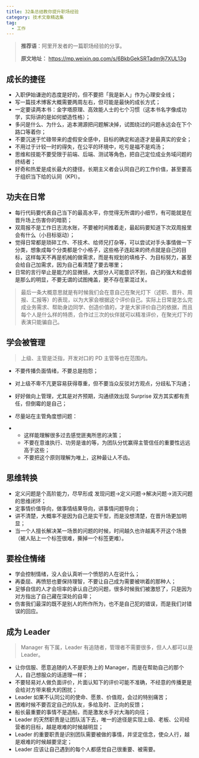 ```yaml
---
title: 32条总结教你提升职场经验
category: 技术文章精选集
tag:
  - 工作
---
```


> **推荐语**：阿里开发者的一篇职场经验的分享。
>
> **原文地址：** <https://mp.weixin.qq.com/s/6BkbGekSRTadm9j7XUL13g>

## 成长的捷径

- 入职伊始谦逊的态度是好的，但不要把「我是新人」作为心理安全线；
- 写一篇技术博客大概需要两周左右，但可能是最快的成长方式；
- 一定要读两本书：金字塔原理、高效能人士的七个习惯（这本书名字像成功学，实际讲的是如何塑造性格）；
- 多问是什么、为什么，追本溯源把问题解决掉，试图绕过的问题永远会在下个路口等着你；
- 不要沉迷于忙碌带来的虚假安全感中，目标的确定和追逐才是最真实的安全；
- 不用过于计较一时的得失，在公平的环境中，吃亏是福不是鸡汤；
- 思维和技能不要受限于前端、后端、测试等角色，把自己定位成业务域问题的终结者；
- 好奇和热爱是成长最大的捷径，长期主义者会认同自己的工作价值，甚至要高于组织当下给的认同（KPI）。

## 功夫在日常

- 每行代码要代表自己当下的最高水平，你觉得无所谓的小细节，有可能就是在晋升场上伤害你的暗箭；
- 双周报不是工作日志流水账，不要被时间推着走，最起码要知道下次双周报里会有什么（小目标驱动）；
- 觉得日常都是琐碎工作、不技术、给师兄打杂等，可以尝试对手头事情做一下分类，想象成每个分类都是个小格子，这些格子连起来的终点就是自己的目标，这样每天不再是机械的做需求，而是有规划的填格子、为目标努力，甚至会给自己加需求，因为自己看清楚了要去哪里；
- 日常的言行举止是能力的显微镜，大部分人可能意识不到，自己的强大和虚弱是那么的明显，不要无谓的试图掩盖，更不存在蒙混过关。

> 最后一条大概意思就是有时候我们会在意自己在聚光灯下（述职、晋升、周报、汇报等）的表现，以为大家会根据这个评价自己。实际上日常是怎么完成业务需求、帮助身边同学、创造价值的，才是大家评价自己的依据，而且每个人是什么样的特质，合作过三次的伙伴就可以精准评价，在聚光灯下的表演只能骗自己。

## 学会被管理

> 上级、主管是泛指，开发对口的 PD 主管等也在范围内。

- 不要传播负面情绪，不要总是抱怨；
- 对上级不卑不亢更容易获得尊重，但不要当众反驳对方观点，分歧私下沟通；
- 好好做向上管理，尤其是对齐预期，沟通绩效出现 Surprise 双方其实都有责任，但倒霉的是自己；
- 尽量站在主管角度想问题：

- - 这样能理解很多过去感觉匪夷所思的决策；
  - 不要在意谁执行、功劳是谁的等，为团队分忧赢得主管信任的重要性远远高于这些；
  - 不要把这个原则理解为唯上，这种最让人不齿。

## 思维转换

- 定义问题是个高阶能力，尽早形成 发现问题->定义问题->解决问题->消灭问题 的思维闭环；
- 定事情价值导向，做事情结果导向，讲事情问题导向；
- 讲不清楚，大概率不是因为自己是实干型，而是没想清楚，在晋升场更加明显；
- 当一个人擅长解决某一场景的问题的时候，时间越久也许越离不开这个场景（被人贴上一个标签很难，撕掉一个标签更难）。

## 要栓住情绪

- 学会控制情绪，没人会认真听一个愤怒的人在说什么；
- 再委屈、再愤怒也要保持理智，不要让自己成为需要被哄着的那种人；
- 足够自信的人才会坦率的承认自己的问题，很多时候我们被激怒了，只是因为对方指出了自己藏在深处的自卑；
- 伤害我们最深的既不是别人的所作所为，也不是自己犯的错误，而是我们对错误的回应。

## 成为 Leader

> Manager 有下属，Leader 有追随者，管理者不需要很多，但人人都可以是 Leader。

- 让你信服、愿意追随的人不是职务上的 Manager，而是在帮助自己的那个人，自己想服众的话道理一样；
- 不要轻易对人做负面评价，片面认知下的评价可能不准确，不经意的传播更是会给对方带来极大的困扰；
- Leader 如果不认同公司的使命、愿景、价值观，会过的特别痛苦；
- 困难时候不要否定自己的队友，多给及时、正向的反馈；
- 船长最重要的事情不是造船，而是激发水手对大海的向往；
- Leader 的天然职责是让团队活下去，唯一的途径是实现上级、老板、公司经营者的目标，越是艰难的时候越明显；
- Leader 的重要职责是识别团队需要被做的事情，并坚定信念，使众人行，越是艰难的时候越要坚定；
- Leader 应该让自己遇到的每个人都感觉自己很重要、被需要。

<!-- @include: @article-footer.snippet.md -->
